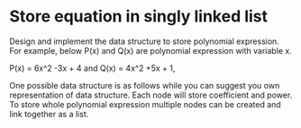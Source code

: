 
# Store equation in singly linked list

Design and implement the data structure to store polynomial expression.  
For example, below P(x) and Q(x) are polynomial expression with variable x.  

 P(x) = 6x^2 -3x + 4 and Q(x) = 4x^2 +5x + 1,
 
One possible data structure is as follows while you can suggest you own representation of
data structure. Each node will store coefficient and power. To store whole polynomial
expression multiple nodes can be created and link together as a list.
